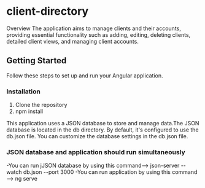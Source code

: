 # client-directory

Overview
The application aims to manage clients and their accounts, providing essential functionality such as adding, editing, deleting clients, detailed client views, and managing client accounts.

## Getting Started

Follow these steps to set up and run your Angular application.

### Installation

1. Clone the repository
2. npm install

This application uses a JSON database to store and manage data.The JSON database is located in the db directory. By default, it's configured to use the db.json file. You can customize the database settings in the db.json file.

### JSON database and application should run simultaneously
-You can run jJSON  database by using this command-->  json-server --watch db.json --port 3000
-You can run application by using this command --> ng serve
   
